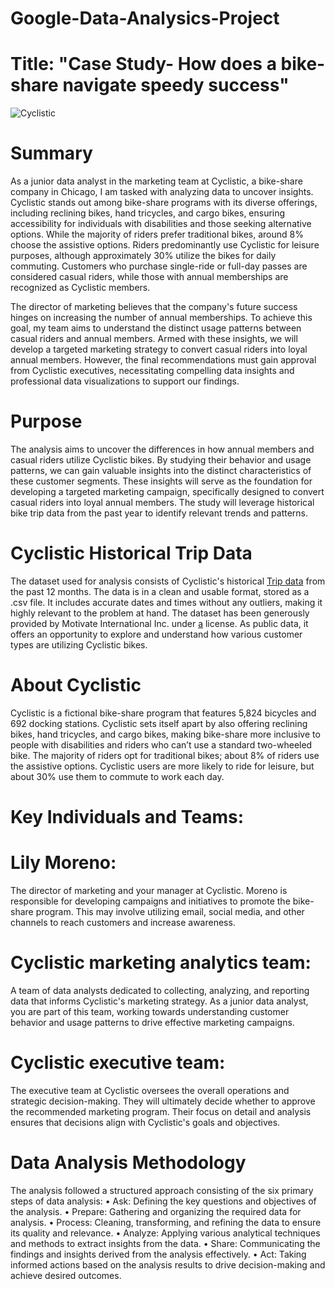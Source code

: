 # Google-Data-Analysics-Project
# Title: "Case Study- How does a bike-share navigate speedy success"

![Cyclistic](C:/Cyclist/Cyclistic.png)

# Summary

As a junior data analyst in the marketing team at Cyclistic, a bike-share company in Chicago, I am tasked with analyzing data to uncover insights. Cyclistic stands out among bike-share programs with its diverse offerings, including reclining bikes, hand tricycles, and cargo bikes, ensuring accessibility for individuals with disabilities and those seeking alternative options. While the majority of riders prefer traditional bikes, around 8% choose the assistive options. Riders predominantly use Cyclistic for leisure purposes, although approximately 30% utilize the bikes for daily commuting. Customers who purchase single-ride or full-day passes are considered casual riders, while those with annual memberships are recognized as Cyclistic members.

The director of marketing believes that the company's future success hinges on increasing the number of annual memberships. To achieve this goal, my team aims to understand the distinct usage patterns between casual riders and annual members. Armed with these insights, we will develop a targeted marketing strategy to convert casual riders into loyal annual members. However, the final recommendations must gain approval from Cyclistic executives, necessitating compelling data insights and professional data visualizations to support our findings.

# Purpose

The analysis aims to uncover the differences in how annual members and casual riders utilize Cyclistic bikes. By studying their behavior and usage patterns, we can gain valuable insights into the distinct characteristics of these customer segments. These insights will serve as the foundation for developing a targeted marketing campaign, specifically designed to convert casual riders into loyal annual members. The study will leverage historical bike trip data from the past year to identify relevant trends and patterns.

# Cyclistic Historical Trip Data

The dataset used for analysis consists of Cyclistic's historical [Trip data](https://divvy-tripdata.s3.amazonaws.com/index.html) from the past 12 months. The data is in a clean and usable format, stored as a .csv file. It includes accurate dates and times without any outliers, making it highly relevant to the problem at hand. The dataset has been generously provided by Motivate International Inc. under [a](https://ride.divvybikes.com/data-license-agreement) license. As public data, it offers an opportunity to explore and understand how various customer types are utilizing Cyclistic bikes.

# About Cyclistic

Cyclistic is a fictional bike-share program that features 5,824 bicycles and 692 docking stations. Cyclistic sets itself apart by also offering reclining bikes, hand tricycles, and cargo bikes, making bike-share more inclusive to people with disabilities and riders who can’t use a standard two-wheeled bike. The majority of riders opt for traditional bikes; about 8% of riders use the assistive options. Cyclistic users are more likely to ride for leisure, but about 30% use them to commute to work each day.

# Key Individuals and Teams:
  
# Lily Moreno: 
The director of marketing and your manager at Cyclistic. Moreno is responsible for developing campaigns and initiatives to promote the bike-share program. This may involve utilizing email, social media, and other channels to reach customers and increase awareness.

# Cyclistic marketing analytics team: 

A team of data analysts dedicated to collecting, analyzing, and reporting data that informs Cyclistic's marketing strategy. As a junior data analyst, you are part of this team, working towards understanding customer behavior and usage patterns to drive effective marketing campaigns.

# Cyclistic executive team: 

The executive team at Cyclistic oversees the overall operations and strategic decision-making. They will ultimately decide whether to approve the recommended marketing program. Their focus on detail and analysis ensures that decisions align with Cyclistic's goals and objectives.

# Data Analysis Methodology

The analysis followed a structured approach consisting of the six primary steps of data analysis:
•	Ask: Defining the key questions and objectives of the analysis.
•	Prepare: Gathering and organizing the required data for analysis.
•	Process: Cleaning, transforming, and refining the data to ensure its quality and relevance.
•	Analyze: Applying various analytical techniques and methods to extract insights from the data.
•	Share: Communicating the findings and insights derived from the analysis effectively.
•	Act: Taking informed actions based on the analysis results to drive decision-making and achieve desired outcomes.



